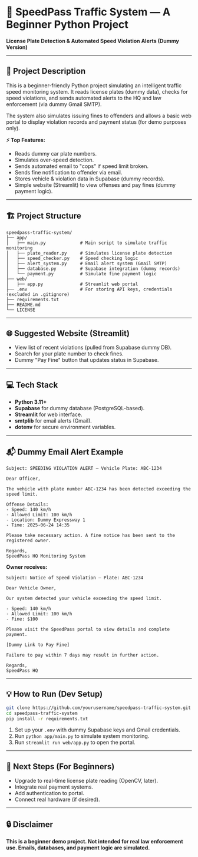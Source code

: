 # 🚦 SpeedPass Traffic System — A Beginner Python Project

**License Plate Detection & Automated Speed Violation Alerts (Dummy Version)**

---

## 📝 Project Description

This is a beginner-friendly Python project simulating an intelligent traffic speed monitoring system. It reads license plates (dummy data), checks for speed violations, and sends automated alerts to the HQ and law enforcement (via dummy Gmail SMTP).

The system also simulates issuing fines to offenders and allows a basic web portal to display violation records and payment status (for demo purposes only).

**⚡ Top Features:**

* Reads dummy car plate numbers.
* Simulates over-speed detection.
* Sends automated email to "cops" if speed limit broken.
* Sends fine notification to offender via email.
* Stores vehicle & violation data in Supabase (dummy records).
* Simple website (Streamlit) to view offenses and pay fines (dummy payment logic).

---

## 🏗️ Project Structure

```
speedpass-traffic-system/
├── app/
│   ├── main.py             # Main script to simulate traffic monitoring
│   ├── plate_reader.py     # Simulates license plate detection
│   ├── speed_checker.py    # Speed checking logic
│   ├── alert_system.py     # Email alert system (Gmail SMTP)
│   ├── database.py         # Supabase integration (dummy records)
│   └── payment.py          # Simulate fine payment logic
├── web/
│   ├── app.py              # Streamlit web portal
├── .env                    # For storing API keys, credentials (excluded in .gitignore)
├── requirements.txt
├── README.md
└── LICENSE
```

---

## 🌐 Suggested Website (Streamlit)

* View list of recent violations (pulled from Supabase dummy DB).
* Search for your plate number to check fines.
* Dummy "Pay Fine" button that updates status in Supabase.

---

## 💻 Tech Stack

* **Python 3.11+**
* **Supabase** for dummy database (PostgreSQL-based).
* **Streamlit** for web interface.
* **smtplib** for email alerts (Gmail).
* **dotenv** for secure environment variables.

---

## 📬 Dummy Email Alert Example

```
Subject: SPEEDING VIOLATION ALERT — Vehicle Plate: ABC-1234

Dear Officer,

The vehicle with plate number ABC-1234 has been detected exceeding the speed limit.

Offense Details:
- Speed: 140 km/h
- Allowed Limit: 100 km/h
- Location: Dummy Expressway 1
- Time: 2025-06-24 14:35

Please take necessary action. A fine notice has been sent to the registered owner.

Regards,  
SpeedPass HQ Monitoring System
```

**Owner receives:**

```
Subject: Notice of Speed Violation — Plate: ABC-1234

Dear Vehicle Owner,

Our system detected your vehicle exceeding the speed limit.

- Speed: 140 km/h
- Allowed Limit: 100 km/h
- Fine: $100

Please visit the SpeedPass portal to view details and complete payment.

[Dummy Link to Pay Fine]

Failure to pay within 7 days may result in further action.

Regards,  
SpeedPass HQ
```

---

## 💡 How to Run (Dev Setup)

```bash
git clone https://github.com/yourusername/speedpass-traffic-system.git
cd speedpass-traffic-system
pip install -r requirements.txt
```

1. Set up your `.env` with dummy Supabase keys and Gmail credentials.
2. Run `python app/main.py` to simulate system monitoring.
3. Run `streamlit run web/app.py` to open the portal.

---

## 🎯 Next Steps (For Beginners)

* Upgrade to real-time license plate reading (OpenCV, later).
* Integrate real payment systems.
* Add authentication to portal.
* Connect real hardware (if desired).

---

## 🔒 Disclaimer

**This is a beginner demo project. Not intended for real law enforcement use. Emails, databases, and payment logic are simulated.**



